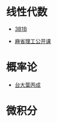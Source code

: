 # 线性代数

* [3B1B](https://space.bilibili.com/88461692/#/)

* [麻省理工公开课](http://open.163.com/special/opencourse/daishu.html)


# 概率论

* [台大葉丙成](https://www.coursera.org/learn/prob1)

# 微积分